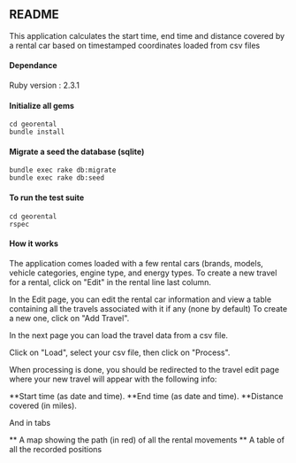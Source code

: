 ## README

This application calculates the start time, end time and distance covered by a rental car 
based on timestamped coordinates loaded from csv files

#### Dependance

Ruby version : 2.3.1

#### Initialize all gems

```
cd georental
bundle install
```

#### Migrate a seed the database (sqlite)

```
bundle exec rake db:migrate
bundle exec rake db:seed
```

#### To run the test suite

```
cd georental
rspec
```

#### How it works

The application comes loaded with a few rental cars (brands, models, vehicle categories, engine type, and energy types.
To create a new travel for a rental, click on "Edit" in the rental line last column.
 
In the Edit page, you can edit the rental car information and view a table
containing all the travels associated with it if any (none by default)
To create a new one, click on "Add Travel".

In the next page you can load the travel data from a csv file.

Click on "Load", select your csv file, then click on "Process".

When processing is done, you should be redirected to the travel edit page 
where your new travel will appear with the following info:

**Start time (as date and time).
**End time (as date and time).
**Distance covered (in miles).

And in tabs

** A map showing the path (in red) of all the rental movements
** A table of all the recorded positions



